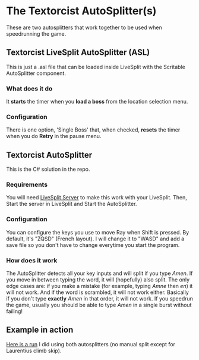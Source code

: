 # The Textorcist AutoSplitter(s)

These are two autosplitters that work together to be used when speedrunning the game.

## Textorcist LiveSplit AutoSplitter (ASL)

This is just a .asl file that can be loaded inside LiveSplit with the Scritable AutoSplitter component.

### What does it do

It **starts** the timer when you **load a boss** from the location selection menu.

### Configuration

There is one option, 'Single Boss' that, when checked, **resets** the timer when you do **Retry** in the pause menu.

## Textorcist AutoSplitter

This is the C# solution in the repo.

### Requirements

You will need [LiveSplit Server](https://github.com/LiveSplit/LiveSplit.Server) to make this work with your LiveSplit.
Then, Start the server in LiveSplit and Start the AutoSplitter.

### Configuration

You can configure the keys you use to move Ray when Shift is pressed.
By default, it's "ZQSD" (French layout). I will change it to "WASD" and add a save file so you don't have to change everytime you start the program.

### How does it work

The AutoSplitter detects all your key inputs and will split if you type _Amen_. If you move in between typing the word, it will (hopefully) also split. The only edge cases are: if you make a mistake (for example, typing _Amne_ then _en_) it will not work. And if the word is scrambled, it will not work either. Basically if you don't type **exactly** _Amen_ in that order, it will not work. If you speedrun the game, usually you should be able to type _Amen_ in a single burst without failing!

## Example in action

[Here is a run](https://www.twitch.tv/videos/1464964015) I did using both autosplitters (no manual split except for Laurentius climb skip).
